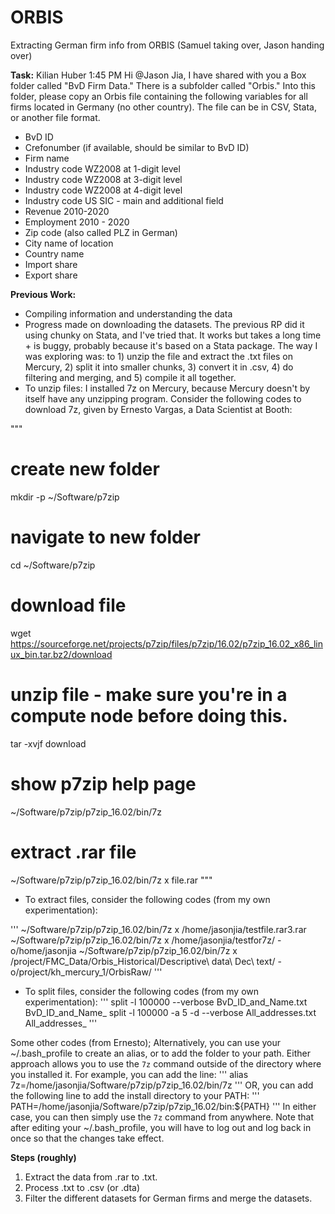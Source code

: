 # ORBIS
Extracting German firm info from ORBIS (Samuel taking over, Jason handing over)

**Task:**
Kilian Huber  1:45 PM
Hi @Jason Jia, I have shared with you a Box folder called "BvD Firm Data." There is a subfolder called "Orbis." Into this folder, please copy an Orbis file containing the following variables for all firms located in Germany (no other country). The file can be in CSV, Stata, or another file format.
- BvD ID
- Crefonumber (if available, should be similar to BvD ID)
- Firm name
- Industry code WZ2008 at 1-digit level
- Industry code WZ2008 at 3-digit level
- Industry code WZ2008 at 4-digit level
- Industry code US SIC - main and additional field
- Revenue 2010-2020
- Employment 2010 - 2020
- Zip code (also called PLZ in German)
- City name of location
- Country name
- Import share
- Export share

**Previous Work:**
- Compiling information and understanding the data 
- Progress made on downloading the datasets. The previous RP did it using chunky on Stata, and I've tried that. It works but takes a long time + is buggy, probably because it's based on a Stata package. The way I was exploring was: to 1) unzip the file and extract the .txt files on Mercury, 2) split it into smaller chunks, 3) convert it in .csv, 4) do filtering and merging, and 5) compile it all together.
- To unzip files: I installed 7z on Mercury, because Mercury doesn't by itself have any unzipping program. Consider the following codes to download 7z, given by Ernesto Vargas, a Data Scientist at Booth:

"""
# create new folder
mkdir -p ~/Software/p7zip

# navigate to new folder
cd ~/Software/p7zip

# download file
wget https://sourceforge.net/projects/p7zip/files/p7zip/16.02/p7zip_16.02_x86_linux_bin.tar.bz2/download

# unzip file - make sure you're in a compute node before doing this.
tar -xvjf download

# show p7zip help page
~/Software/p7zip/p7zip_16.02/bin/7z

# extract .rar file
~/Software/p7zip/p7zip_16.02/bin/7z x file.rar
"""

- To extract files, consider the following codes (from my own experimentation):

'''
~/Software/p7zip/p7zip_16.02/bin/7z x /home/jasonjia/testfile.rar3.rar
~/Software/p7zip/p7zip_16.02/bin/7z x /home/jasonjia/testfor7z/  -o/home/jasonjia
~/Software/p7zip/p7zip_16.02/bin/7z x /project/FMC_Data/Orbis_Historical/Descriptive\ data\ Dec\ text/  -o/project/kh_mercury_1/OrbisRaw/
'''

- To split files, consider the following codes (from my own experimentation):
'''
split -l 100000 --verbose BvD_ID_and_Name.txt BvD_ID_and_Name_
split -l 100000 -a 5 -d --verbose All_addresses.txt All_addresses_
'''

Some other codes (from Ernesto);
Alternatively, you can use your ~/.bash_profile to create an alias, or to add the folder to your path. Either approach allows you to use the `7z` command outside of the directory where you installed it. For example, you can add the line:
'''
alias 7z=/home/jasonjia/Software/p7zip/p7zip_16.02/bin/7z
'''
OR, you can add the following line to add the install directory to your PATH:
'''
PATH=/home/jasonjia/Software/p7zip/p7zip_16.02/bin:${PATH}
'''
In either case, you can then simply use the `7z` command from anywhere. Note that after editing your ~/.bash_profile, you will have to log out and log back in once so that the changes take effect.


**Steps (roughly)**
1. Extract the data from .rar to .txt.
2. Process .txt to .csv (or .dta)
3. Filter the different datasets for German firms and merge the datasets.

